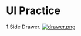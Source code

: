 # UI Practice

1.Side Drawer.
[![drawer.png](https://i.postimg.cc/6px8YtSB/drawer.png)](https://postimg.cc/xcgjdDnZ)

